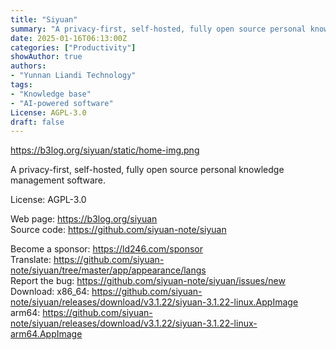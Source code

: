 ```yaml
---
title: "Siyuan"
summary: "A privacy-first, self-hosted, fully open source personal knowledge management software."
date: 2025-01-16T06:13:00Z
categories: ["Productivity"]
showAuthor: true
authors:
- "Yunnan Liandi Technology"
tags: 
- "Knowledge base"
- "AI-powered software"
License: AGPL-3.0
draft: false
---
```


https://b3log.org/siyuan/static/home-img.png 

A privacy-first, self-hosted, fully open source personal knowledge management software.

License: AGPL-3.0

Web page: <https://b3log.org/siyuan>  
Source code: <https://github.com/siyuan-note/siyuan>

Become a sponsor: <https://ld246.com/sponsor>  
Translate: <https://github.com/siyuan-note/siyuan/tree/master/app/appearance/langs>  
Report the bug: <https://github.com/siyuan-note/siyuan/issues/new>  
Download:   x86_64: <https://github.com/siyuan-note/siyuan/releases/download/v3.1.22/siyuan-3.1.22-linux.AppImage>  
            arm64: <https://github.com/siyuan-note/siyuan/releases/download/v3.1.22/siyuan-3.1.22-linux-arm64.AppImage>
